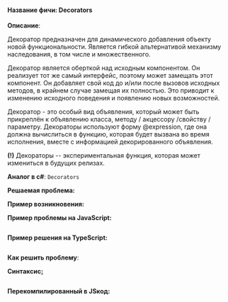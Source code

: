 #### **Название фичи: Decorators**

**Описание**:

Декоратор предназначен для динамического добавления объекту новой функциональности. Является гибкой альтернативой механизму наследования, в том числе и множественного.

Декоратор является оберткой над исходным компонентом. Он реализует тот же самый интерфейс, поэтому может замещать этот компонент. Он добавляет свой код до и/или после вызовов исходных методов, в крайнем случае замещая их полностью. Это приводит к изменению исходного поведения и появлению новых возможностей.  
  
Декоратор - это особый вид объявления, который может быть прикреплён к объявлению класса, методу / акцессору /свойству / параметру. Декораторы используют форму @expression, где она должна вычислиться в функцию, которая будет вызвана во время исполнения, вместе с информацией декорированного объявления.  
  
**\(!\)** Декораторы -- экспериментальная функция, которая может измениться в будущих релизах. 

**Аналог в c\#**: `Decorators`

**Решаемая проблема:**

**Пример возникновения:**

**Пример проблемы на JavaScript:**

```js

```

**Пример решения на TypeScript:**

```js

```

**Как решить проблему**:

**Синтаксис**[**:**](https://citifox.ru/event/adidas-dance-battle/)

```js

```

**Перекомпилированный в JSкод:**

```js

```



